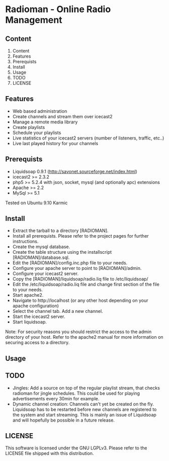 
Radioman - Online Radio Management
==================================

## Content

1.	Content
2.	Features
3.	Prerequists
4.	Install
5.	Usage
6.	TODO
7.	LICENSE


## Features

-	Web based administration
-	Create channels and stream them over icecast2
-	Manage a remote media library
-	Create playlists
-	Schedule your playlists
-	Live statistics of your icecast2 servers (number of listeners, traffic, etc..)
-	Live last played history for your channels

## Prerequists

-	Liquidsoap 0.9.1 (http://savonet.sourceforge.net/index.html)
-	icecast2 >= 2.3.2
-	php5 >= 5.2.4 with json, socket, mysql (and optionally apc) extensions
-	Apache >= 2.2
-	MySql >= 5.1

Tested on Ubuntu 9.10 Karmic

## Install

-	Extract the tarball to a directory [RADIOMAN].
-	Install all prerequists. Please refer to the project pages for further instructions.
-	Create the mysql database.
-	Create the table structure using the installscript [RADIOMAN]/database.sql.
-	Edit the [RADIOMAN]/config.inc.php file to your needs.
-	Configure your apache server to point to [RADIOMAN]/admin.
-	Configure your icecast2 server.
-	Copy the [RADIOMAN]/liquidsoap/radio.liq file to /etc/liquidsoap/
-	Edit the /etc/liquidsoap/radio.liq file  and change first section of the file to your
	needs.
-	Start apache2.
-	Navigate to http://localhost (or any other host depending on your apache configuration)
-	Select the channel tab. Add a new channel.
-	Start the icecast2 server.
-	Start liquidsoap.


Note: For security reasons you should restrict the access to the admin directory of your host.
Refer to the apache2 manual for more information on securing access to a directory.

## Usage

## TODO

-	Jingles: Add a source on top of the regular playlist stream, that checks radioman for jingle
	schedules. This could be used for playing advertisements every 30min for example.
-	Dynamic channel creation: Channels can't yet be created on the fly. Liquidsoap has to be restarted
	before new channels are registered to the system and start streaming. This is mainly an issue
	of Liquidsoap and will hopefully be possible in a future release.
	
## LICENSE

This software is licensed under the GNU LGPLv3.
Please refer to the LICENSE file shipped with this distribution.
